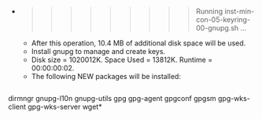 * >>>>>>>>> Running inst-min-con-05-keyring-00-gnupg.sh ...
  * After this operation, 10.4 MB of additional disk space will be used.
  * Install gnupg to manage and create keys.
  * Disk size = 1020012K. Space Used = 13812K. Runtime = 00:00:00:02.
  * The following NEW packages will be installed:
  ```bash
dirmngr gnupg-l10n gnupg-utils gpg gpg-agent
gpgconf gpgsm gpg-wks-client gpg-wks-server wget*
  ```
